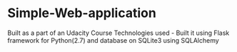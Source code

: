 # Simple-Web-application
Built as a part of an Udacity Course
Technologies used - Built it using Flask framework for Python(2.7) and database on SQLite3 using SQLAlchemy
